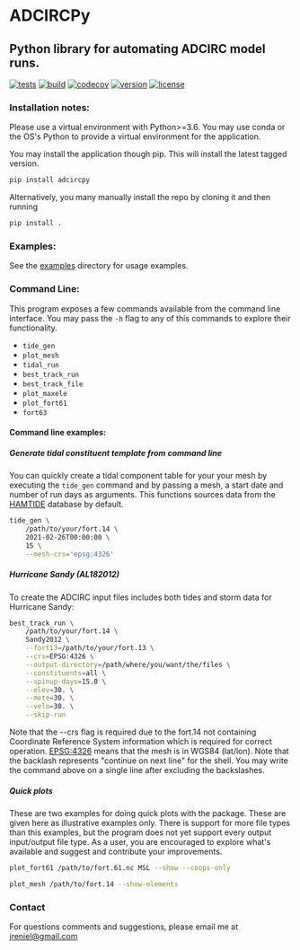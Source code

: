 # ADCIRCPy
## Python library for automating ADCIRC model runs.
[![tests](https://github.com/JaimeCalzadaNOAA/adcircpy/workflows/tests/badge.svg)](https://github.com/JaimeCalzadaNOAA/adcircpy/actions?query=workflow%3Atests)
[![build](https://github.com/JaimeCalzadaNOAA/adcircpy/workflows/build/badge.svg)](https://github.com/JaimeCalzadaNOAA/adcircpy/actions?query=workflow%3Abuild)
[![codecov](https://codecov.io/gh/JaimeCalzadaNOAA/adcircpy/branch/main/graph/badge.svg?token=BQWB1QKJ3Q)](https://codecov.io/gh/JaimeCalzadaNOAA/adcircpy)
[![version](https://img.shields.io/pypi/v/adcircpy)](https://pypi.org/project/adcircpy)
[![license](https://img.shields.io/github/license/JaimeCalzadaNOAA/adcircpy)](https://opensource.org/licenses/gpl-license)

### Installation notes:

Please use a virtual environment with Python>=3.6. You may use conda or the OS's Python to provide a virtual environment for the application.

You may install the application though pip. This will install the latest tagged version.
```bash
pip install adcircpy
```

Alternatively, you many manually install the repo by cloning it and then running
```bash
pip install .
```

### Examples: 
See the [examples](examples) directory for usage examples.


### Command Line:
This program exposes a few commands available from the command line interface. You may pass the `-h` flag to any of this commands to explore their functionality. 
* `tide_gen`
* `plot_mesh`
* `tidal_run`
* `best_track_run`
* `best_track_file`
* `plot_maxele`
* `plot_fort61` 
* `fort63`

#### Command line examples:

##### Generate tidal constituent template from command line
You can quickly create a tidal component table for your your mesh by executing the `tide_gen` command and by passing a mesh, a start date and number of run days as arguments.
This functions sources data from the [HAMTIDE](https://icdc.cen.uni-hamburg.de/en/hamtide.html) database by default.
```bash
tide_gen \
    /path/to/your/fort.14 \
    2021-02-26T00:00:00 \
    15 \
    --mesh-crs='epsg:4326'
```


##### Hurricane Sandy (AL182012)
To create the ADCIRC input files includes both tides and storm data for Hurricane Sandy:
```bash
best_track_run \
    /path/to/your/fort.14 \
    Sandy2012 \
    --fort13=/path/to/your/fort.13 \
    --crs=EPSG:4326 \
    --output-directory=/path/where/you/want/the/files \
    --constituents=all \
    --spinup-days=15.0 \
    --elev=30. \
    --mete=30. \
    --velo=30. \
    --skip-run
```
Note that the --crs flag is required due to the fort.14 not containing Coordinate Reference System information which is required for correct operation. [EPSG:4326](https://spatialreference.org/ref/epsg/wgs-84/) means that the mesh is in WGS84 (lat/lon).
Note that the backlash represents "continue on next line" for the shell. You may write the command above on a single line after excluding the backslashes.

##### Quick plots
These are two examples for doing quick plots with the package. These are given here as illustrative examples only. There is support for more file types than this examples, but the program does not yet support every output input/output file type.
As a user, you are encouraged to explore what's available and suggest and contribute your improvements.
```bash
plot_fort61 /path/to/fort.61.nc MSL --show --coops-only
```
```bash
plot_mesh /path/to/fort.14 --show-elements
```

### Contact
For questions comments and suggestions, please email me at jreniel@gmail.com
